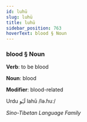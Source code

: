 ```yaml
---
id: luhü
slug: luhü
title: luhü
sidebar_position: 763
hoverText: blood § Noun
---
```


### blood § Noun

**Verb**: to be blood

**Noun**: blood

**Modifier**: blood-related

Urdu لَہُو lahū /lə.ɦuː/

*Sino-Tibetan Language Family*